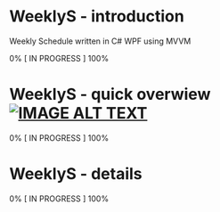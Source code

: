 # WeeklyS - introduction
Weekly Schedule written in C# WPF using MVVM

0% [                                             IN PROGRESS                                             ] 100%

# WeeklyS - quick overwiew [![IMAGE ALT TEXT](https://upload.wikimedia.org/wikipedia/commons/thumb/0/09/YouTube_full-color_icon_%282017%29.svg/320px-YouTube_full-color_icon_%282017%29.svg.png)](http://www.youtube.com/ "WeeklyS - quick overview")

0% [                                             IN PROGRESS                                             ] 100%

# WeeklyS - details
0% [                                             IN PROGRESS                                             ] 100%